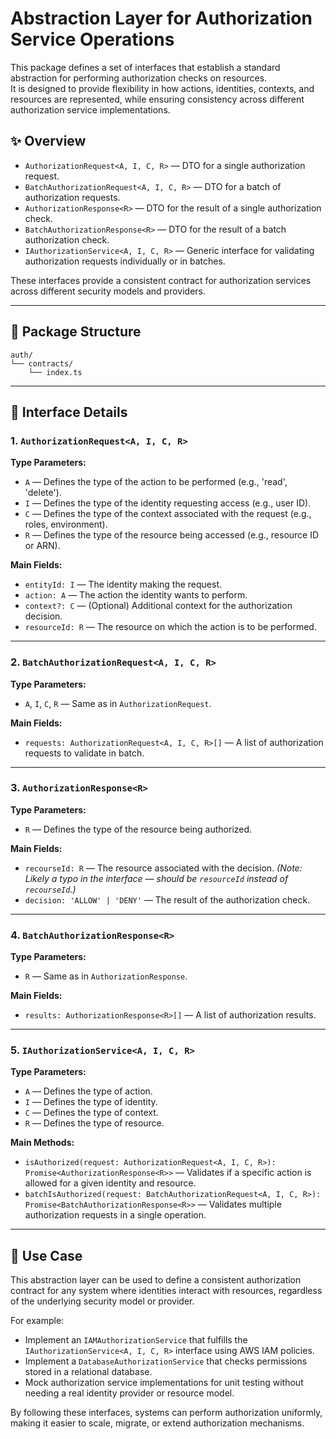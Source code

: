 # Abstraction Layer for Authorization Service Operations

This package defines a set of interfaces that establish a standard abstraction for performing authorization checks on resources.  
It is designed to provide flexibility in how actions, identities, contexts, and resources are represented, while ensuring consistency across different authorization service implementations.

## ✨ Overview

- `AuthorizationRequest<A, I, C, R>` — DTO for a single authorization request.
- `BatchAuthorizationRequest<A, I, C, R>` — DTO for a batch of authorization requests.
- `AuthorizationResponse<R>` — DTO for the result of a single authorization check.
- `BatchAuthorizationResponse<R>` — DTO for the result of a batch authorization check.
- `IAuthorizationService<A, I, C, R>` — Generic interface for validating authorization requests individually or in batches.

These interfaces provide a consistent contract for authorization services across different security models and providers.

---

## 📁 Package Structure

```
auth/
└── contracts/
    └── index.ts
```

---

## 📘 Interface Details

### 1. `AuthorizationRequest<A, I, C, R>`

**Type Parameters:**

- `A` — Defines the type of the action to be performed (e.g., 'read', 'delete').
- `I` — Defines the type of the identity requesting access (e.g., user ID).
- `C` — Defines the type of the context associated with the request (e.g., roles, environment).
- `R` — Defines the type of the resource being accessed (e.g., resource ID or ARN).

**Main Fields:**

- `entityId: I` — The identity making the request.
- `action: A` — The action the identity wants to perform.
- `context?: C` — (Optional) Additional context for the authorization decision.
- `resourceId: R` — The resource on which the action is to be performed.

---

### 2. `BatchAuthorizationRequest<A, I, C, R>`

**Type Parameters:**

- `A`, `I`, `C`, `R` — Same as in `AuthorizationRequest`.

**Main Fields:**

- `requests: AuthorizationRequest<A, I, C, R>[]` — A list of authorization requests to validate in batch.

---

### 3. `AuthorizationResponse<R>`

**Type Parameters:**

- `R` — Defines the type of the resource being authorized.

**Main Fields:**

- `recourseId: R` — The resource associated with the decision. _(Note: Likely a typo in the interface — should be `resourceId` instead of `recourseId`.)_
- `decision: 'ALLOW' | 'DENY'` — The result of the authorization check.

---

### 4. `BatchAuthorizationResponse<R>`

**Type Parameters:**

- `R` — Same as in `AuthorizationResponse`.

**Main Fields:**

- `results: AuthorizationResponse<R>[]` — A list of authorization results.

---

### 5. `IAuthorizationService<A, I, C, R>`

**Type Parameters:**

- `A` — Defines the type of action.
- `I` — Defines the type of identity.
- `C` — Defines the type of context.
- `R` — Defines the type of resource.

**Main Methods:**

- `isAuthorized(request: AuthorizationRequest<A, I, C, R>): Promise<AuthorizationResponse<R>>` — Validates if a specific action is allowed for a given identity and resource.
- `batchIsAuthorized(request: BatchAuthorizationRequest<A, I, C, R>): Promise<BatchAuthorizationResponse<R>>` — Validates multiple authorization requests in a single operation.

---

## 🚀 Use Case

This abstraction layer can be used to define a consistent authorization contract for any system where identities interact with resources, regardless of the underlying security model or provider.

For example:

- Implement an `IAMAuthorizationService` that fulfills the `IAuthorizationService<A, I, C, R>` interface using AWS IAM policies.
- Implement a `DatabaseAuthorizationService` that checks permissions stored in a relational database.
- Mock authorization service implementations for unit testing without needing a real identity provider or resource model.

By following these interfaces, systems can perform authorization uniformly, making it easier to scale, migrate, or extend authorization mechanisms.
